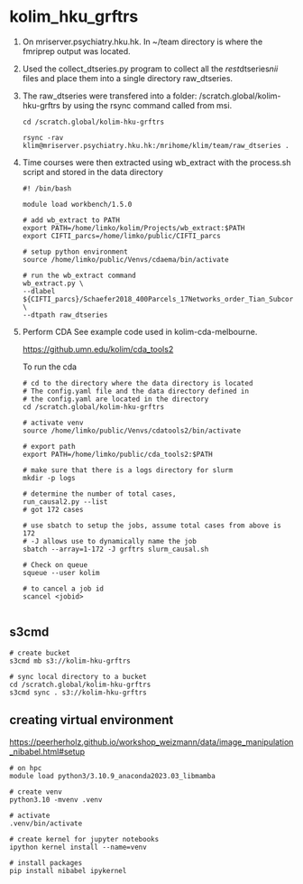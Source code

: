 # kolim_hku_grftrs

1. On mriserver.psychiatry.hku.hk. In ~/team directory is where the fmriprep output was located.

2. Used the collect_dtseries.py program to collect all the *rest*dtseries*nii* files and place them into a single directory raw_dtseries.

3. The raw_dtseries were transfered into a folder: /scratch.global/kolim-hku-grftrs by using the rsync command called from msi.

    ```
    cd /scratch.global/kolim-hku-grftrs

    rsync -rav klim@mriserver.psychiatry.hku.hk:/mrihome/klim/team/raw_dtseries .

    ```
4. Time courses were then extracted using wb_extract with the process.sh script and stored in the data directory

    ```
    #! /bin/bash

    module load workbench/1.5.0

    # add wb_extract to PATH
    export PATH=/home/limko/kolim/Projects/wb_extract:$PATH
    export CIFTI_parcs=/home/limko/public/CIFTI_parcs

    # setup python environment
    source /home/limko/public/Venvs/cdaema/bin/activate

    # run the wb_extract command
    wb_extract.py \
    --dlabel ${CIFTI_parcs}/Schaefer2018_400Parcels_17Networks_order_Tian_Subcortex_S4.dlabel.nii \
    --dtpath raw_dtseries
    ```

5. Perform CDA  See example code used in kolim-cda-melbourne. 

    https://github.umn.edu/kolim/cda_tools2

    To run the cda

    ```
    # cd to the directory where the data directory is located
    # The config.yaml file and the data directory defined in 
    # the config.yaml are located in the directory
    cd /scratch.global/kolim-hku-grftrs

    # activate venv
    source /home/limko/public/Venvs/cdatools2/bin/activate

    # export path
    export PATH=/home/limko/public/cda_tools2:$PATH

    # make sure that there is a logs directory for slurm
    mkdir -p logs

    # determine the number of total cases, 
    run_causal2.py --list
    # got 172 cases

    # use sbatch to setup the jobs, assume total cases from above is 172
    # -J allows use to dynamically name the job
    sbatch --array=1-172 -J grftrs slurm_causal.sh

    # Check on queue
    squeue --user kolim

    # to cancel a job id
    scancel <jobid>


    ```

## s3cmd

```
# create bucket
s3cmd mb s3://kolim-hku-grftrs

# sync local directory to a bucket
cd /scratch.global/kolim-hku-grftrs
s3cmd sync . s3://kolim-hku-grftrs

```

## creating virtual environment

https://peerherholz.github.io/workshop_weizmann/data/image_manipulation_nibabel.html#setup

```
# on hpc
module load python3/3.10.9_anaconda2023.03_libmamba 

# create venv
python3.10 -mvenv .venv

# activate
.venv/bin/activate

# create kernel for jupyter notebooks
ipython kernel install --name=venv

# install packages
pip install nibabel ipykernel


```